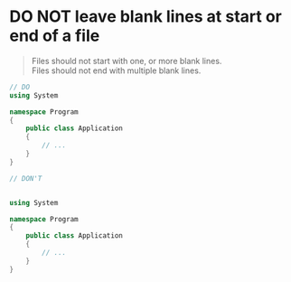 # **DO NOT** leave blank lines at start or end of a file

> Files should not start with one, or more blank lines.  
> Files should not end with multiple blank lines.

``` csharp
// DO
using System

namespace Program
{
    public class Application
    {
        // ...
    }
}
```

``` csharp
// DON'T


using System

namespace Program
{
    public class Application
    {
        // ...
    }
}


```
